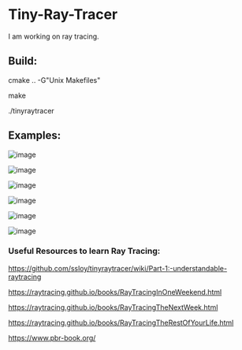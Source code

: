 # Tiny-Ray-Tracer

I am working on ray tracing. 

## Build: 

cmake .. -G"Unix Makefiles"

make 

./tinyraytracer

## Examples:

![image](https://github.com/tuananohut/Tiny-Ray-Tracer/assets/57767763/d348ec5d-1472-4464-9327-bdde43fb9fb4)

![image](https://github.com/tuananohut/Tiny-Ray-Tracer/assets/57767763/55da58b9-f5e4-46a4-a9e8-98cceea0a38b)

![image](https://github.com/tuananohut/Tiny-Ray-Tracer/assets/57767763/f05908d6-04ae-4ae3-ae83-535d387c2801)

![image](https://github.com/tuananohut/Tiny-Ray-Tracer/assets/57767763/e28802f6-45f7-45b7-8d14-88a85ae9c372)

![image](https://github.com/tuananohut/Tiny-Ray-Tracer/assets/57767763/634617ba-e4f6-4822-8d0b-dc94677cc4cb)

![image](https://github.com/tuananohut/Tiny-Ray-Tracer/assets/57767763/9a33f91f-bf48-462f-8290-12155ee65fbf)


### Useful Resources to learn Ray Tracing:

https://github.com/ssloy/tinyraytracer/wiki/Part-1:-understandable-raytracing

https://raytracing.github.io/books/RayTracingInOneWeekend.html

https://raytracing.github.io/books/RayTracingTheNextWeek.html

https://raytracing.github.io/books/RayTracingTheRestOfYourLife.html

https://www.pbr-book.org/




